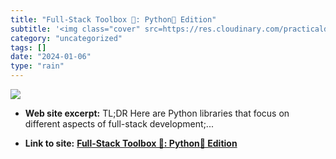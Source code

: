 ```yaml
---
title: "Full-Stack Toolbox 🧰: Python🐍 Edition"
subtitle: '<img class="cover" src=https://res.cloudinary.com/practicaldev/image/fetch/s--DkVgf8YE--/c_imagga_sc...'
category: "uncategorized"
tags: []
date: "2024-01-06"
type: "rain"
---
```

<img class="cover" src=https://res.cloudinary.com/practicaldev/image/fetch/s--DkVgf8YE--/c_imagga_scale,f_auto,fl_progressive,h_500,q_66,w_1000/https://dev-to-uploads.s3.amazonaws.com/uploads/articles/7tggvlji6wlnal0gc6zk.gif>



* **Web site excerpt:** TL;DR   Here are Python libraries that focus on different aspects of full-stack development;...

* **Link to site:** **[Full-Stack Toolbox 🧰: Python🐍 Edition](https://dev.to/taipy/full-stack-toolbox-python-edition-20h2)**